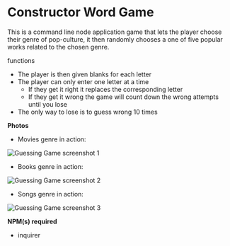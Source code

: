 # Constructor Word Game
This is a command line node application game that lets the player choose their genre of pop-culture, it then randomly chooses a one of five popular works related to the chosen genre.

functions
 * The player is then given blanks for each letter
 * The player can only enter one letter at a time
    * If they get it right it replaces the corresponding letter 
    * If they get it wrong the game will count down the wrong attempts until you lose
 * The only way to lose is to guess wrong 10 times

 **Photos**

 * Movies genre in action: 

 ![Guessing Game screenshot 1]()

 * Books genre in action:

 ![Guessing Game screenshot 2]()

 * Songs genre in action:

 ![Guessing Game screenshot 3]()

 **NPM(s) required**
 * inquirer
